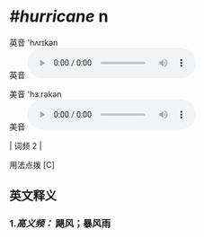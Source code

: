# ***\#hurricane*** n
英音 'hʌrɪkən  
英音
<audio src="./media/hurricane-B.aac" controls="controls"></audio>

美音 'hɜːrəkən  
美音
<audio src="./media/hurricane.aac" controls="controls"></audio>



| 词频 2 |  

用法点拨  [C]

英文释义
---
### 1.*高义频：* **飓风；暴风雨**  



